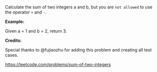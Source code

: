 Calculate the sum of two integers a and b, but you are `not allowed` to use the operator `+` and `-`.

**Example:**

Given a = 1 and b = 2, return 3.

**Credits:**

Special thanks to @fujiaozhu for adding this problem and creating all test cases.

https://leetcode.com/problems/sum-of-two-integers
